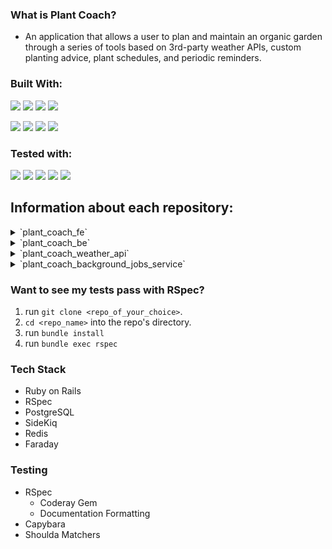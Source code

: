 ### What is Plant Coach?
- An application that allows a user to plan and maintain an organic garden through a series of tools based on 3rd-party weather APIs, custom planting advice, plant schedules, and periodic reminders.

### Built With:
<img src="https://img.shields.io/badge/-Ruby%20on%20Rails-CC0000?logo=ruby%20on%20rails&logoColor=white&style=for-the-badge"/> <img src="https://img.shields.io/badge/-Postgresql-4169E1?logo=postgresql&logoColor=white&style=for-the-badge"/> <img src="https://img.shields.io/badge/-CircleCI-8669AE?logo=circleci&logoColor=white&style=for-the-badge"/> <img src="https://img.shields.io/badge/-Bootstrap-7952B3?logo=bootstrap&logoColor=white&style=for-the-badge"/>

<img src="https://img.shields.io/badge/-Sidekiq-FF6A00?logoColor=white&style=for-the-badge"/> <img src="https://img.shields.io/badge/-Redis-DC382D?logo=redis&logoColor=white&style=for-the-badge"/> <img src="https://img.shields.io/badge/-Heroku-430098?logo=heroku&logoColor=white&style=for-the-badge"/> <img src="https://img.shields.io/badge/-Postman-FF6C37?logo=postman&logoColor=white&style=for-the-badge"/>

### Tested with:
<img src="https://img.shields.io/badge/-RSpec-CC0000?&style=for-the-badge"/> <img src="https://img.shields.io/badge/-SimpleCov-CC0000?&style=for-the-badge"/> <img src="https://img.shields.io/badge/-Shoulda%20Matchers-CC0000?&style=for-the-badge"/> <img src="https://img.shields.io/badge/-Capybara-CC0000?&style=for-the-badge"/> <img src="https://img.shields.io/badge/-Factorybot-CC0000?&style=for-the-badge"/>


## Information about each repository:
  <details>
    <summary> `plant_coach_fe` </summary>
    
    - Main tech: 
      - Rails
      - Bootstrap
    - Frontend application for the user interface.
  </details>
  
  <details>
    <summary> `plant_coach_be` </summary>
    
    - Main tech:
      - Rails
      - PostgreSQL
      - Faraday
      - Figaro
      - Circle CI
      - REST APIs
      - Heroku
      - JWT
    - Backend application containing most of the application logic
    - Manages the microservices
  </details>

  <details>
    <summary> `plant_coach_weather_api` </summary>
    
    - Main tech:
      - Rails
      - RSpec
    - Consumes the Open Weather API for weather data.
    - Consumes the Frost Date API to help a user determine when they can plan their garden.
  </details>

  <details>
    <summary> `plant_coach_background_jobs_service` </summary>
    
    - Main tech stack:
      - Rails
      - RSpec
      - Sidekiq
      - Redis
    - Schedules background worker jobs and managers the queues for sending users alerts.
  </details>


### Want to see my tests pass with RSpec?
1. run `git clone <repo_of_your_choice>`.
2. `cd <repo_name>` into the repo's directory.
3. run `bundle install`
4. run `bundle exec rspec`

### Tech Stack
- Ruby on Rails 
- RSpec
- PostgreSQL
- SideKiq
- Redis
- Faraday 

### Testing 
- RSpec
  - Coderay Gem
  - Documentation Formatting
- Capybara
- Shoulda Matchers
